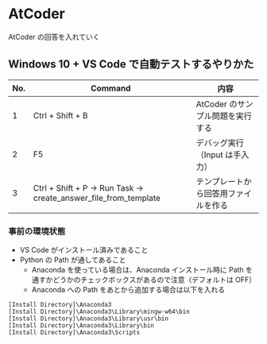 # AtCoder
 AtCoder の回答を入れていく

## Windows 10 + VS Code で自動テストするやりかた

| No. | Command | 内容 |
| --- | --- | --- |
| 1 | Ctrl + Shift + B | AtCoder のサンプル問題を実行する |
| 2 | F5 | デバッグ実行（Input は手入力） |
| 3 | Ctrl + Shift + P -> Run Task -> create_answer_file_from_template | テンプレートから回答用ファイルを作る |


### 事前の環境状態
- VS Code がインストール済みであること
- Python の Path が通してあること
  - Anaconda を使っている場合は、Anaconda インストール時に Path を通すかどうかのチェックボックスがあるので注意（デフォルトは OFF）
  - Anaconda への Path をあとから追加する場合は以下を入れる

```
[Install Directory]\Anaconda3
[Install Directory]\Anaconda3\Library\mingw-w64\bin
[Install Directory]\Anaconda3\Library\usr\bin
[Install Directory]\Anaconda3\Library\bin
[Install Directory]\Anaconda3\Scripts
```
